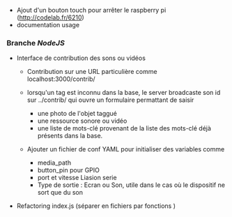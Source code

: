 - Ajout d'un bouton touch pour arrêter le raspberry pi (http://codelab.fr/6210)
- documentation usage

### Branche *NodeJS*

- Interface de contribution des sons ou vidéos
	- Contribution sur une URL particulière comme localhost:3000/contrib/
	- lorsqu'un tag est inconnu dans la base, le server broadcaste son id sur ../contrib/
	qui ouvre un formulaire permattant de saisir 
		- une photo de l'objet taggué 
		- une ressource sonore ou vidéo
		- une liste de mots-clé provenant de la liste des mots-clé déjà présents dans la base.

	- Ajouter un fichier de conf YAML pour initialiser des variables comme 
		- media_path
		- button_pin pour GPIO
		- port et vitesse Liasion serie
		- Type de sortie : Ecran ou Son, utile dans le cas où le dispositif ne sort que du son 

- Refactoring index.js (séparer en fichiers par fonctions )